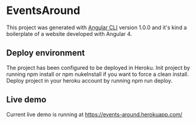 # EventsAround

This project was generated with [Angular CLI](https://github.com/angular/angular-cli) version 1.0.0 and it's kind a boilerplate of a website developed with Angular 4.

## Deploy environment

The project has been configured to be deployed in Heroku.
Init project by running npm install or npm nukeInstall if you want to force a clean install.
Deploy project in your heroku account by running npm run deploy.

## Live demo

Current live demo is running at https://events-around.herokuapp.com/
